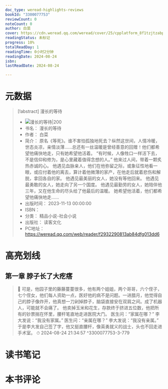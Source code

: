 ```yaml
---
doc_type: weread-highlights-reviews
bookId: "3300077753"
reviewCount: 0
noteCount: 0
author: 白菜
cover: https://cdn.weread.qq.com/weread/cover/25/cpplatform_8f1tzjtzabpmormyif5bjj/t7_cpplatform_8f1tzjtzabpmormyif5bjj1700030970.jpg
readingStatus: 未标记
progress: 10%
totalReadDay: 1
readingTime: 0小时2分钟
readingDate: 2024-08-24
isbn: 
lastReadDate: 2024-08-24

---
```

# 元数据
> [!abstract] 漫长的等待
> - ![ 漫长的等待|200](https://cdn.weread.qq.com/weread/cover/25/cpplatform_8f1tzjtzabpmormyif5bjj/t7_cpplatform_8f1tzjtzabpmormyif5bjj1700030970.jpg)
> - 书名： 漫长的等待
> - 作者： 白菜
> - 简介： 原名《等死》。谁不害怕孤独地死去？纵然这世间，人情冷暖，世态炎凉，亲情淡薄……总还有一丝温暖是曾经善意的回赠！他们都希望他痛快地走，只有她希望他活着。
“有时候，人像牲口一样活下去，不是信仰和修为，是心里藏着值得念想的人。”
他来过人间，带着一颗炙热赤诚的心。
他遇见血脉亲人，他们在他弥留之际，或象征性地看一眼，或应付着他的离去，算计着他微薄的家产，在他走后就着悲伤和解脱，拿回各自的家。
他遇见最美丽的女人，她没有等他回来。
他遇见最勇敢的女人，她走向了另一个国度。
他遇见最勤劳的女人，她陪伴他三年，又在他生命的尽头给了他最后的温暖。
她希望他活着，他们都希望他痛快地走……
> - 出版时间： 2023-11-13 00:00:00
> - ISBN： 
> - 分类： 精品小说-社会小说
> - 出版社： 读客文化
> - PC地址：https://weread.qq.com/web/reader/f2932290813ab84dfg013dd6

# 高亮划线

## 第一章 脖子长了大疙瘩

> 📌 可是，他园子里的藤藤蔓蔓很多，他有两个姐姐，两个哥哥，六个侄子，七个侄女，他们每人资助一点，医好他的病不是问题。一进腊月，他觉得自己的脖子像炸开，他真想一刀剁掉脖子，脑袋直接安在双肩之间。成了机器人，可能就不会痛了。
   他卖掉玉米和花生，存款终于挤进五位数，他把所有的钞票揣在怀里，腰杆笔直地走进医院大门。
   医生问：“家属在哪？”
   李大发说：“我没有家属。”
   医生问：“亲属在哪？”
   李大发说：“我没有亲属。”
   于是李大发自己签了字，他又挺直腰杆，像英勇就义的战士，头也不回走进手术室。 
> ⏱ 2024-08-24 21:34:57 ^3300077753-3-779

# 读书笔记

# 本书评论


